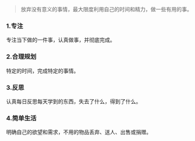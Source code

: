 > 放弃没有意义的事情，最大限度利用自己的时间和精力，做一些有用的事。

### 1.专注
专注当下做的一件事，认真做事，并彻底完成。

### 2.合理规划
特定的时间，完成特定的事情。

### 3.反思
认真每日反思每天学到的东西，失去了什么，得到了什么。

### 4.简单生活
明确自己的欲望和需求，不用的物品丢弃、送人、出售或捐赠。

